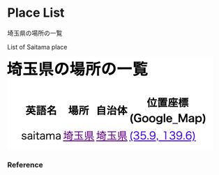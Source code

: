 Place List
============

埼玉県の場所の一覧

List of Saitama place

![place list](https://github.com/ohwada/World_Countries/blob/main/geoPandas/polygon_explode/saitama/place_list/screenshots/saitama_place_list.png)

### Reference

